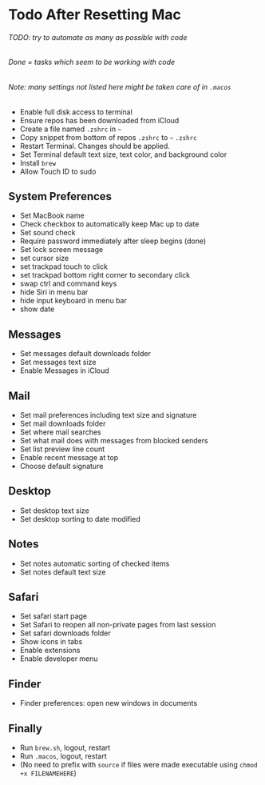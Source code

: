 # Todo After Resetting Mac

###### TODO: try to automate as many as possible with code
###### Done = tasks which seem to be working with code
###### Note: many settings not listed here might be taken care of in `.macos`

- Enable full disk access to terminal
- Ensure repos has been downloaded from iCloud
- Create a file named `.zshrc` in `~`
- Copy snippet from bottom of repos `.zshrc` to `~` `.zshrc`
- Restart Terminal. Changes should be applied.
- Set Terminal default text size, text color, and background color
- Install `brew`
- Allow Touch ID to sudo


## System Preferences
- Set MacBook name
- Check checkbox to automatically keep Mac up to date
- Set sound check
- Require password immediately after sleep begins (done)
- Set lock screen message
- set cursor size
- set trackpad touch to click
- set trackpad bottom right corner to secondary click
- swap ctrl and command keys
- hide Siri in menu bar
- hide input keyboard in menu bar
- show date

## Messages
- Set messages default downloads folder
- Set messages text size
- Enable Messages in iCloud

## Mail
- Set mail preferences including text size and signature
- Set mail downloads folder
- Set where mail searches
- Set what mail does with messages from blocked senders
- Set list preview line count
- Enable recent message at top
- Choose default signature

## Desktop
- Set desktop text size
- Set desktop sorting to date modified

## Notes
- Set notes automatic sorting of checked items
- Set notes default text size

## Safari
- Set safari start page
- Set Safari to reopen all non-private pages from last session
- Set safari downloads folder
- Show icons in tabs
- Enable extensions
- Enable developer menu

## Finder
- Finder preferences: open new windows in documents

## Finally
- Run `brew.sh`, logout, restart
- Run `.macos`, logout, restart
- (No need to prefix with `source` if files were made executable using `chmod +x FILENAMEHERE`)